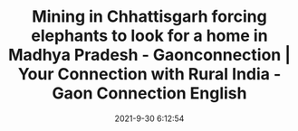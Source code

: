 ---
"title": "Mining in Chhattisgarh forcing elephants to look for a home in Madhya Pradesh - Gaonconnection | Your Connection with Rural India - Gaon Connection English"
"date": "2021-9-30 6:12:54"
"feed_name": "GOOGLENEWSMINING"
"feed_website": "https://news.google.com/search?q=mining%2Bincident&hl=en-US&gl=US&ceid=US:en"
"feed_rss": "https://news.google.com/rss/search?q=mining%2Bincident&hl=en-US&gl=US&ceid=US:en"
"link": "https://en.gaonconnection.com/mining-chhattisgarh-elephants-madhya-pradesh-human-wildlife-conflict-forest-environment/"
"source": "{'href': 'https://en.gaonconnection.com', 'title': 'Gaon Connection English'}"
"file": "_posts/2021-1-1-0374255b7888f13f78e54f53201bf4eb5ba5954b.md"
"accident": "1"
"drilling": "0"
"dead": "0"
"injured": "0"
"arrested": "0"
"where": "unknown site"
"causes": "unknown"
"place": "unknown place"
---